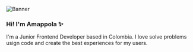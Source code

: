 ![Banner]("https://imagizer.imageshack.com/img923/1737/ywMul7.png")
### Hi! I'm Amappola ✨
I'm a Junior Frontend Developer based in Colombia. I love solve problems usign code and create the best experiences for my users. 

<!--


Here are some ideas to get you started:

- 🔭 I’m currently working on ...
- 🌱 I’m currently learning ...
- 👯 I’m looking to collaborate on ...
- 🤔 I’m looking for help with ...
- 💬 Ask me about ...
- 📫 How to reach me: ...
- 😄 Pronouns: ...
- ⚡ Fun fact: ...
-->
